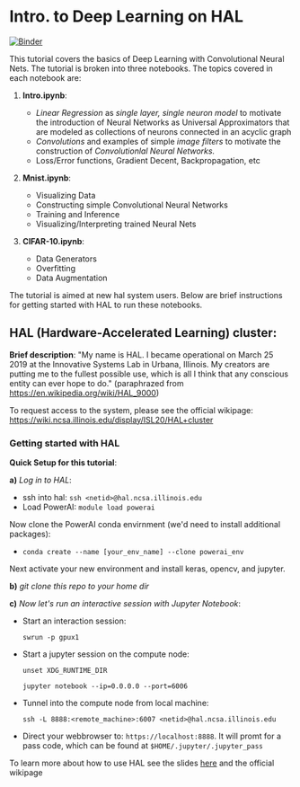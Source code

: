 # Intro. to Deep Learning on HAL

[![Binder](https://mybinder.org/badge_logo.svg)](https://mybinder.org/v2/gh/khanx169/hal_tutorial/master)

This tutorial covers the basics of Deep Learning with Convolutional Neural Nets. The tutorial is broken into three notebooks. The topics covered in each notebook are:

1. **Intro.ipynb**: 

      - *Linear Regression* as _single layer, single neuron model_ to motivate the introduction of Neural Networks as Universal Approximators that are modeled as collections of neurons connected in an acyclic graph
      - _Convolutions_ and examples of simple _image filters_ to motivate the construction of _Convolutionlal Neural Networks._
      - Loss/Error functions, Gradient Decent, Backpropagation, etc

2. **Mnist.ipynb**: 

    - Visualizing Data
    - Constructing simple Convolutional Neural Networks
    - Training and Inference
    - Visualizing/Interpreting trained Neural Nets

3. **CIFAR-10.ipynb**: 

    - Data Generators
    - Overfitting
    - Data Augmentation



The tutorial is aimed at new hal system users. Below are brief instructions for getting started with HAL to run these notebooks.

## HAL (Hardware-Accelerated Learning) cluster:

**Brief description**: "My name is HAL. I became operational on March 25 2019 at the Innovative Systems Lab in Urbana, Illinois. 
My creators are putting me to the fullest possible use, which is all I think that any conscious entity can ever hope to do." 
(paraphrazed from https://en.wikipedia.org/wiki/HAL_9000)

To request access to the system, please see the official wikipage: https://wiki.ncsa.illinois.edu/display/ISL20/HAL+cluster


### Getting started with HAL

**Quick Setup for this tutorial**:

**a)** _Log in to HAL_:

- ssh into hal: `ssh <netid>@hal.ncsa.illinois.edu`
- Load PowerAI: `module load powerai`

Now clone the PowerAI conda envirnment (we'd need to install additional packages): 

- `conda create --name [your_env_name] --clone powerai_env`

Next activate your new environment and install keras, opencv, and jupyter.

**b)** _git clone this repo to your home dir_


**c)** _Now let's run an interactive session with Jupyter Notebook_:

- Start an interaction session: 
        
   `swrun -p gpux1`
- Start a jupyter session on the compute node:   
   
   `unset XDG_RUNTIME_DIR` 
   
   `jupyter notebook --ip=0.0.0.0 --port=6006`
   
- Tunnel into the compute node from local machine:

    `ssh -L 8888:<remote_machine>:6007 <netid>@hal.ncsa.illinois.edu`
    
- Direct your webbrowser to: `https://localhost:8888`. It will promt for a pass code, which can be found at `$HOME/.jupyter/.jupyter_pass`


To learn more about how to use HAL see the slides [here](http://www.ncsa.illinois.edu/assets/pdf/enabling/deep_learning_mri/hal/fall19/mu_start.pdf) 
and the official wikipage

